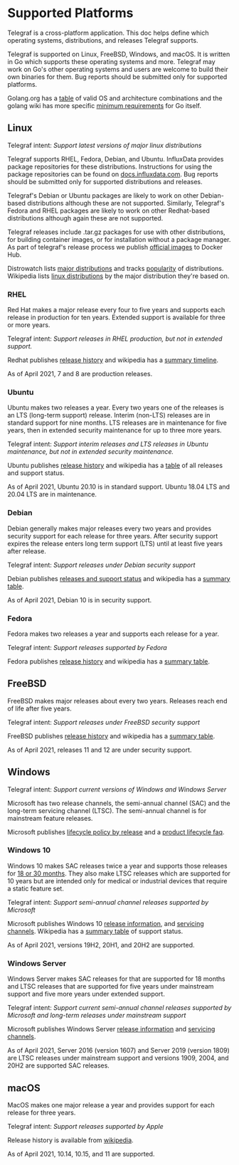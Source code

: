 # Supported Platforms

Telegraf is a cross-platform application. This doc helps define which
operating systems, distributions, and releases Telegraf supports.

Telegraf is supported on Linux, FreeBSD, Windows, and macOS. It is
written in Go which supports these operating systems and
more. Telegraf may work on Go's other operating systems and users are
welcome to build their own binaries for them. Bug reports should be
submitted only for supported platforms.

Golang.org has a [table][go-table] of valid OS and architecture
combinations and the golang wiki has more specific [minimum
requirements][go-reqs] for Go itself.

[go-table]: https://golang.org/doc/install/source#environment
[go-reqs]: https://github.com/golang/go/wiki/MinimumRequirements#operating-systems

## Linux

Telegraf intent: *Support latest versions of major linux
distributions*

Telegraf supports RHEL, Fedora, Debian, and Ubuntu. InfluxData
provides package repositories for these distributions. Instructions
for using the package repositories can be found on
[docs.influxdata.com][repo-docs]. Bug reports should be submitted only
for supported distributions and releases.

Telegraf's Debian or Ubuntu packages are likely to work on other
Debian-based distributions although these are not
supported. Similarly, Telegraf's Fedora and RHEL packages are likely
to work on other Redhat-based distributions although again these are
not supported.

Telegraf releases include .tar.gz packages for use with other
distributions, for building container images, or for installation
without a package manager. As part of telegraf's release process we
publish [official images][docker-hub] to Docker Hub.

Distrowatch lists [major distributions][dw-major] and tracks
[popularity][dw-pop] of distributions. Wikipedia lists [linux
distributions][wp-distro] by the major distribution they're based on.

[repo-docs]: https://docs.influxdata.com/telegraf/latest/introduction/installation/
[docker-hub]: https://hub.docker.com/_/telegraf
[dw-major]: https://distrowatch.com/dwres.php?resource=major
[dw-pop]: https://distrowatch.com/dwres.php?resource=popularity
[wp-distro]: https://en.wikipedia.org/wiki/List_of_Linux_distributions

### RHEL

Red Hat makes a major release every four to five years and supports
each release in production for ten years. Extended support is
available for three or more years.

Telegraf intent: *Support releases in RHEL production, but not in
extended support.*

Redhat publishes [release history][rh-history] and wikipedia has a
[summary timeline][wp-rhel].

As of April 2021, 7 and 8 are production releases.

[rh-history]: https://access.redhat.com/articles/3078
[wp-rhel]: https://en.wikipedia.org/wiki/Red_Hat_Enterprise_Linux#Version_history_and_timeline

### Ubuntu

Ubuntu makes two releases a year. Every two years one of the releases
is an LTS (long-term support) release. Interim (non-LTS) releases are
in standard support for nine months. LTS releases are in maintenance
for five years, then in extended security maintenance for up to three
more years.

Telegraf intent: *Support interim releases and LTS releases in Ubuntu
maintenance, but not in extended security maintenance.*

Ubuntu publishes [release history][ub-history] and wikipedia has a
[table][wp-ub] of all releases and support status.

As of April 2021, Ubuntu 20.10 is in standard support. Ubuntu 18.04
LTS and 20.04 LTS are in maintenance.

[ub-history]: https://ubuntu.com/about/release-cycle
[wp-ub]: https://en.wikipedia.org/wiki/Ubuntu_version_history#Table_of_versions

### Debian

Debian generally makes major releases every two years and provides
security support for each release for three years. After security
support expires the release enters long term support (LTS) until at
least five years after release.

Telegraf intent: *Support releases under Debian security support*

Debian publishes [releases and support status][deb-history] and
wikipedia has a [summary table][wp-deb].

As of April 2021, Debian 10 is in security support.

[deb-history]: https://www.debian.org/releases/
[wp-deb]: https://en.wikipedia.org/wiki/Debian_version_history#Release_table

### Fedora

Fedora makes two releases a year and supports each release for a year.

Telegraf intent: *Support releases supported by Fedora*

Fedora publishes [release history][fed-history] and wikipedia has a
[summary table][wp-fed].

[fed-history]: https://fedoraproject.org/wiki/Releases
[wp-fed]: https://en.wikipedia.org/wiki/Fedora_version_history#Version_history

## FreeBSD

FreeBSD makes major releases about every two years. Releases reach end
of life after five years.

Telegraf intent: *Support releases under FreeBSD security support*

FreeBSD publishes [release history][freebsd-history] and wikipedia has
a [summary table][wp-freebsd].

As of April 2021, releases 11 and 12 are under security support.

[freebsd-history]: https://www.freebsd.org/security/#sup
[wp-freebsd]: https://en.wikipedia.org/wiki/FreeBSD#Version_history

## Windows

Telegraf intent: *Support current versions of Windows and Windows
Server*

Microsoft has two release channels, the semi-annual channel (SAC) and
the long-term servicing channel (LTSC). The semi-annual channel is for
mainstream feature releases.

Microsoft publishes [lifecycle policy by release][ms-lifecycle] and a
[product lifecycle faq][ms-lifecycle-faq].

[ms-lifecycle]: https://docs.microsoft.com/en-us/lifecycle/products/?terms=windows
[ms-lifecycle-faq]: https://docs.microsoft.com/en-us/lifecycle/faq/windows

### Windows 10

Windows 10 makes SAC releases twice a year and supports those releases
for [18 or 30 months][w10-timeline]. They also make LTSC releases
which are supported for 10 years but are intended only for medical or
industrial devices that require a static feature set.

Telegraf intent: *Support semi-annual channel releases supported by
Microsoft*

Microsoft publishes Windows 10 [release information][w10-history], and
[servicing channels][w10-channels]. Wikipedia has a [summary
table][wp-w10] of support status.

As of April 2021, versions 19H2, 20H1, and 20H2 are supported.

[w10-timeline]: https://docs.microsoft.com/en-us/lifecycle/faq/windows#what-is-the-servicing-timeline-for-a-version-feature-update-of-windows-10
[w10-history]: https://docs.microsoft.com/en-us/windows/release-health/release-information
[w10-channels]: https://docs.microsoft.com/en-us/windows/deployment/update/get-started-updates-channels-tools
[wp-w10]: https://en.wikipedia.org/wiki/Windows_10_version_history#Channels

### Windows Server

Windows Server makes SAC releases for that are supported for 18 months
and LTSC releases that are supported for five years under mainstream
support and five more years under extended support.

Telegraf intent: *Support current semi-annual channel releases
supported by Microsoft and long-term releases under mainstream
support*

Microsoft publishes Windows Server [release information][ws-history]
and [servicing channels][ws-channels].

As of April 2021, Server 2016 (version 1607) and Server 2019 (version
1809) are LTSC releases under mainstream support and versions 1909,
2004, and 20H2 are supported SAC releases.

[ws-history]: https://docs.microsoft.com/en-us/windows-server/get-started/windows-server-release-info
[ws-channels]: https://docs.microsoft.com/en-us/windows-server/get-started-19/servicing-channels-19

## macOS

MacOS makes one major release a year and provides support for each
release for three years.

Telegraf intent: *Support releases supported by Apple*

Release history is available from [wikipedia][wp-macos].

As of April 2021, 10.14, 10.15, and 11 are supported.

[wp-macos]: https://en.wikipedia.org/wiki/MacOS#Release_history
